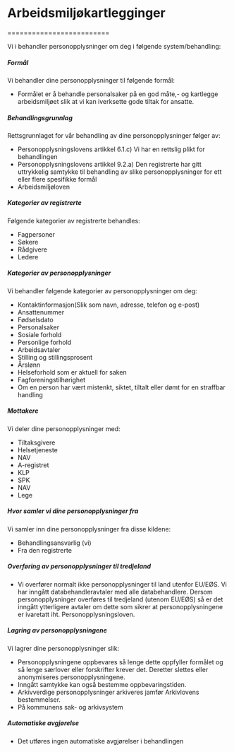 # Arbeidsmiljøkartlegginger

=========================

  

Vi i behandler personopplysninger om deg i følgende system/behandling:

  

##### Formål

Vi behandler dine personopplysninger til følgende formål:

*   Formålet er å behandle personalsaker på en god måte,- og kartlegge arbeidsmiljøet slik at vi kan iverksette gode tiltak for ansatte.

##### Behandlingsgrunnlag

Rettsgrunnlaget for vår behandling av dine personopplysninger følger av:

*   Personopplysningslovens artikkel 6.1.c) Vi har en rettslig plikt for behandlingen
*   Personopplysningslovens artikkel 9.2.a) Den registrerte har gitt uttrykkelig samtykke til behandling av slike personopplysninger for ett eller flere spesifikke formål
*   Arbeidsmiljøloven

##### Kategorier av registrerte

Følgende kategorier av registrerte behandles:

*   Fagpersoner
*   Søkere
*   Rådgivere
*   Ledere

##### Kategorier av personopplysninger

Vi behandler følgende kategorier av personopplysninger om deg:

*   Kontaktinformasjon(Slik som navn, adresse, telefon og e-post)
*   Ansattenummer
*   Fødselsdato
*   Personalsaker
*   Sosiale forhold
*   Personlige forhold
*   Arbeidsavtaler
*   Stilling og stillingsprosent
*   Årslønn
*   Helseforhold som er aktuell for saken
*   Fagforeningstilhørighet
*   Om en person har vært mistenkt, siktet, tiltalt eller dømt for en straffbar handling

##### Mottakere

Vi deler dine personopplysninger med:

*   Tiltaksgivere
*   Helsetjeneste
*   NAV
*   A-registret
*   KLP
*   SPK
*   NAV
*   Lege

##### Hvor samler vi dine personopplysninger fra

Vi samler inn dine personopplysninger fra disse kildene:

*   Behandlingsansvarlig (vi)
*   Fra den registrerte

##### Overføring av personopplysninger til tredjeland

*   Vi overfører normalt ikke personopplysninger til land utenfor EU/EØS. Vi har inngått databehandleravtaler med alle databehandlere. Dersom personopplysninger overføres til tredjeland (utenom EU/EØS) så er det inngått ytterligere avtaler om dette som sikrer at personopplysningene er ivaretatt iht. Personopplysningsloven.

##### Lagring av personopplysningene

Vi lagrer dine personopplysninger slik:

*   Personopplysningene oppbevares så lenge dette oppfyller formålet og så lenge særlover eller forskrifter krever det. Deretter slettes eller anonymiseres personopplysningene.
*   Inngått samtykke kan også bestemme oppbevaringstiden.
*   Arkivverdige personopplysninger arkiveres jamfør Arkivlovens bestemmelser.
*   På kommunens sak- og arkivsystem

##### Automatiske avgjørelse

*   Det utføres ingen automatiske avgjørelser i behandlingen